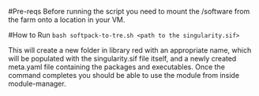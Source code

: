 #Pre-reqs
Before running the script you need to mount the /software from the farm onto a location in your VM.

#How to
Run `bash softpack-to-tre.sh <path to the singularity.sif>`

This will create a new folder in library red with an appropriate name, which will be populated with the singularity.sif file itself,
and a newly created meta.yaml file containing the packages and executables. Once the command completes you should be able to use
the module from inside module-manager.


